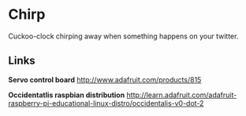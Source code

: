 Chirp
=====

Cuckoo-clock chirping away when something happens on your twitter.

## Links

__Servo control board__
http://www.adafruit.com/products/815

__Occidentatlis raspbian distribution__
http://learn.adafruit.com/adafruit-raspberry-pi-educational-linux-distro/occidentalis-v0-dot-2
